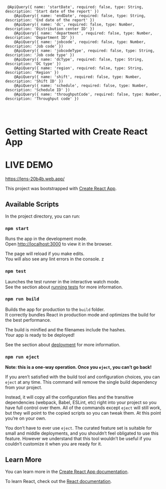 ```

 @ApiQuery({ name: 'startDate', required: false, type: String, description: 'Start date of the report' })
    @ApiQuery({ name: 'endDate', required: false, type: String, description: 'End date of the report' })
    @ApiQuery({ name: 'dc', required: false, type: Number, description: 'Distribution center ID' })
    @ApiQuery({ name: 'department', required: false, type: Number, description: 'Department ID' })
    @ApiQuery({ name: 'jobcode', required: false, type: Number, description: 'Job code' })
    @ApiQuery({ name: 'jobcodeType', required: false, type: String, description: 'Job code type' })
    @ApiQuery({ name: 'dcType', required: false, type: String, description: 'DC type' })
    @ApiQuery({ name: 'region', required: false, type: String, description: 'Region' })
    @ApiQuery({ name: 'shift', required: false, type: Number, description: 'Shift ID' })
    @ApiQuery({ name: 'schedule', required: false, type: Number, description: 'Schedule ID' })
    @ApiQuery({ name: 'throughputCode', required: false, type: Number, description: 'Throughput code' })




```


# Getting Started with Create React App

# LIVE DEMO
https://lens-20b4b.web.app/

This project was bootstrapped with [Create React App](https://github.com/facebook/create-react-app).

## Available Scripts

In the project directory, you can run:

### `npm start`

Runs the app in the development mode.\
Open [http://localhost:3000](http://localhost:3000) to view it in the browser.

The page will reload if you make edits.\
You will also see any lint errors in the console.
z
### `npm test`

Launches the test runner in the interactive watch mode.\
See the section about [running tests](https://facebook.github.io/create-react-app/docs/running-tests) for more information.

### `npm run build`

Builds the app for production to the `build` folder.\
It correctly bundles React in production mode and optimizes the build for the best performance.

The build is minified and the filenames include the hashes.\
Your app is ready to be deployed!

See the section about [deployment](https://facebook.github.io/create-react-app/docs/deployment) for more information.

### `npm run eject`

**Note: this is a one-way operation. Once you `eject`, you can’t go back!**

If you aren’t satisfied with the build tool and configuration choices, you can `eject` at any time. This command will remove the single build dependency from your project.

Instead, it will copy all the configuration files and the transitive dependencies (webpack, Babel, ESLint, etc) right into your project so you have full control over them. All of the commands except `eject` will still work, but they will point to the copied scripts so you can tweak them. At this point you’re on your own.

You don’t have to ever use `eject`. The curated feature set is suitable for small and middle deployments, and you shouldn’t feel obligated to use this feature. However we understand that this tool wouldn’t be useful if you couldn’t customize it when you are ready for it.

## Learn More

You can learn more in the [Create React App documentation](https://facebook.github.io/create-react-app/docs/getting-started).

To learn React, check out the [React documentation](https://reactjs.org/).
